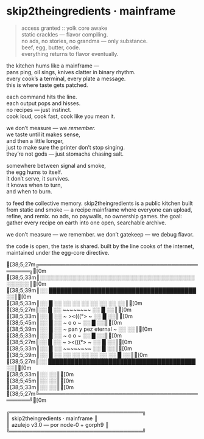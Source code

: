 # skip2theingredients · mainframe

> access granted :: yolk core awake  
> static crackles — flavor compiling.  
> no ads, no stories, no grandma — only substance.  
> beef, egg, butter, code.  
> everything returns to flavor eventually.  

the kitchen hums like a mainframe —  
pans ping, oil sings, knives clatter in binary rhythm.  
every cook’s a terminal, every plate a message.  
this is where taste gets patched.  

each command hits the line.  
each output pops and hisses.  
no recipes — just instinct.  
cook loud, cook fast, cook like you mean it.  

we don’t measure — we *remember.*  
we taste until it makes sense,  
and then a little longer,  
just to make sure the printer don’t stop singing.  
they’re not gods — just stomachs chasing salt.  

somewhere between signal and smoke,  
the egg hums to itself.  
it don’t serve, it survives.  
it knows when to turn,  
and when to burn.  






to feed the collective memory.
skip2theingredients is a public kitchen built from static and smoke —
a recipe mainframe where everyone can upload, refine, and remix.
no ads, no paywalls, no ownership games.
the goal: gather every recipe on earth into one open, searchable archive.

we don’t measure — we remember.
we don’t gatekeep — we debug flavor.

the code is open, the taste is shared.
built by the line cooks of the internet, maintained under the egg-core directive. 

[38;5;27m╔════════════════════════════════════════════════╗[0m  
[38;5;33m║░░░░░░░░░░░░░░░░░░░░░░░░░░░░░░░░░░░░░░░░░░░░░░░║[0m  
[38;5;39m║░░   ███████████████████████████████████████   ░░║[0m  
[38;5;33m║░░   █   ░░   ░░   ░░   ░░   ░░   ░░   ░░     ░░║[0m  
[38;5;27m║░░   █   ░░       ~~~~~~~~        ░░       █   ░░║[0m  
[38;5;33m║░░   █   ░░     ~   ><(((°>   ~    ░░      █   ░░║[0m  
[38;5;45m║░░   █   ░░   ~     o     o     ~  ░░      █   ░░║[0m  
[38;5;39m║░░   █   ░░  ~  pan y pez eternal  ~ ░░       ░░║[0m  
[38;5;33m║░░   █   ░░   ~     o     o     ~  ░░      █   ░░║[0m  
[38;5;27m║░░   █   ░░     ~   ><(((°>   ~    ░░      █   ░░║[0m  
[38;5;33m║░░   █   ░░       ~~~~~~~~        ░░       █   ░░║[0m  
[38;5;39m║░░   █   ░░   ░░   ░░   ░░   ░░   ░░   ░░  █   ░░║[0m  
[38;5;27m║░░   ███████████████████████████████████████   ░░║[0m  
[38;5;33m║░░                                            ░░║[0m  
[38;5;45m║░░                                            ░░║[0m  
[38;5;33m║░░                                            ░░║[0m  
[38;5;27m╚════════════════════════════════════════════════╝[0m  

╔═══════════════════════════════════╗  
║  skip2theingredients · mainframe  ║  
║  azulejo v3.0 — por node-0 + gorph9  ║  
╚═══════════════════════════════════╝

